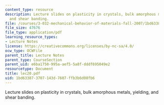 ```yaml
---
content_type: resource
description: Lecture slides on plasticity in crystals, bulk amorphous metals, yielding,
  and shear banding.
file: /courses/3-032-mechanical-behavior-of-materials-fall-2007/1bd633873707143d7607ffb3b6d08fb6_lec20.pdf
file_size: 47676
file_type: application/pdf
learning_resource_types:
- Lecture Notes
license: https://creativecommons.org/licenses/by-nc-sa/4.0/
ocw_type: OCWFile
parent_title: Lecture Notes
parent_type: CourseSection
parent_uid: e6ba1750-995a-aef5-5a8f-dddf695049e2
resourcetype: Document
title: lec20.pdf
uid: 1bd63387-3707-143d-7607-ffb3b6d08fb6
---
```

Lecture slides on plasticity in crystals, bulk amorphous metals, yielding, and shear banding.